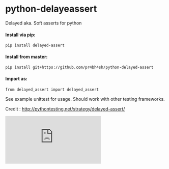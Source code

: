 # python-delayeassert

Delayed aka. Soft asserts for python

#### Install via pip:
    pip install delayed-assert 
    
#### Install from master:
    pip install git+https://github.com/pr4bh4sh/python-delayed-assert

#### Import as:

    from delayed_assert import delayed_assert

See example unittest for usage. Should work with other testing frameworks.

Credit : <http://pythontesting.net/strategy/delayed-assert/>

[![Analytics](https://ga-beacon.appspot.com/UA-112360589-1/python-delayed-assert/README.md?pixel)](https://github.com/igrigorik/ga-beacon)
